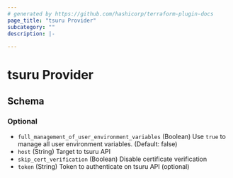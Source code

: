 ```yaml
---
# generated by https://github.com/hashicorp/terraform-plugin-docs
page_title: "tsuru Provider"
subcategory: ""
description: |-
  
---
```


# tsuru Provider





<!-- schema generated by tfplugindocs -->
## Schema

### Optional

- `full_management_of_user_environment_variables` (Boolean) Use `true` to manage all user environment variables. (Default: false)
- `host` (String) Target to tsuru API
- `skip_cert_verification` (Boolean) Disable certificate verification
- `token` (String) Token to authenticate on tsuru API (optional)
